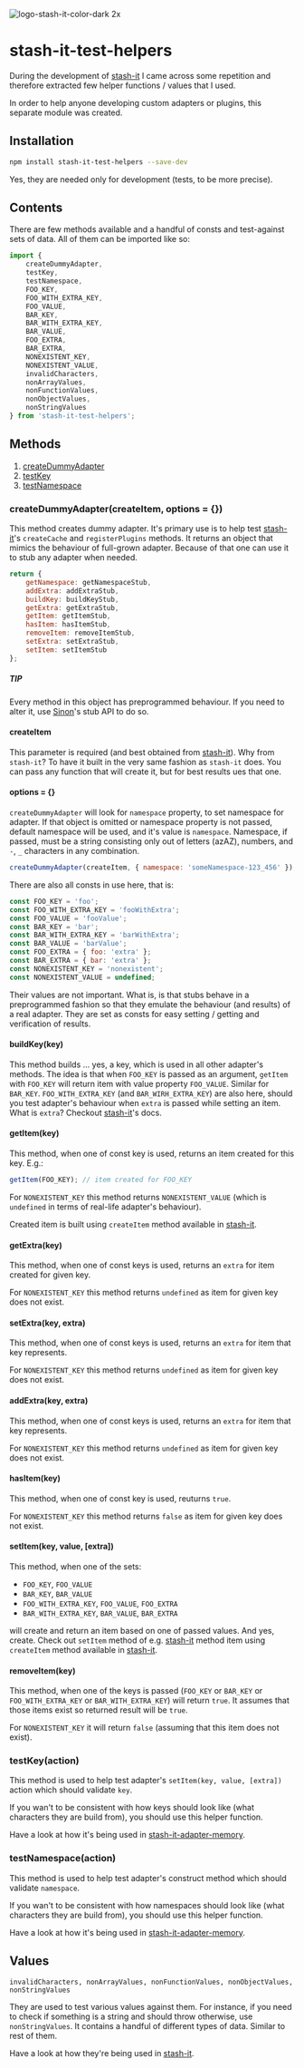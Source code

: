 ![logo-stash-it-color-dark 2x](https://user-images.githubusercontent.com/1819138/30385483-99fd209c-98a7-11e7-85e2-595791d8d894.png)

# stash-it-test-helpers

During the development of [stash-it](https://smolak.github.io/stash-it/) I came across some repetition and therefore extracted few helper functions / values that I used.

In order to help anyone developing custom adapters or plugins, this separate module was created.

## Installation

```sh
npm install stash-it-test-helpers --save-dev
```

Yes, they are needed only for development (tests, to be more precise).

## Contents

There are few methods available and a handful of consts and test-against sets of data.
All of them can be imported like so:

```javascript
import {
    createDummyAdapter,
    testKey,
    testNamespace,
    FOO_KEY,
    FOO_WITH_EXTRA_KEY,
    FOO_VALUE,
    BAR_KEY,
    BAR_WITH_EXTRA_KEY,
    BAR_VALUE,
    FOO_EXTRA,
    BAR_EXTRA,
    NONEXISTENT_KEY,
    NONEXISTENT_VALUE,
    invalidCharacters,
    nonArrayValues,
    nonFunctionValues,
    nonObjectValues,
    nonStringValues
} from 'stash-it-test-helpers';
```

## Methods

1. [createDummyAdapter](#createdummyadapteroptions)
1. [testKey](#testkeyaction)
1. [testNamespace](#testnamespaceaction)

### createDummyAdapter(createItem, options = {})

This method creates dummy adapter. It's primary use is to help test [stash-it](https://smolak.github.io/stash-it/)'s `createCache` and `registerPlugins` methods.
It returns an object that mimics the behaviour of full-grown adapter. Because of that one can use it to stub any adapter when needed.

```javascript
return {
    getNamespace: getNamespaceStub,
    addExtra: addExtraStub,
    buildKey: buildKeyStub,
    getExtra: getExtraStub,
    getItem: getItemStub,
    hasItem: hasItemStub,
    removeItem: removeItemStub,
    setExtra: setExtraStub,
    setItem: setItemStub
};
```

##### TIP

Every method in this object has preprogrammed behaviour. If you need to alter it, use [Sinon](sinonjs.org)'s stub API to do so.

#### createItem

This parameter is required (and best obtained from [stash-it](https://smolak.github.io/stash-it/)).
Why from `stash-it`? To have it built in the very same fashion as `stash-it` does.
You can pass any function that will create it, but for best results ues that one.

#### options = {}

`createDummyAdapter` will look for `namespace` property, to set namespace for adapter.
If that object is omitted or namespace property is not passed, default namespace will be used, and it's value is `namespace`.
Namespace, if passed, must be a string consisting only out of letters (azAZ), numbers, and `-`, `_` characters in any combination.

```javascript
createDummyAdapter(createItem, { namespace: 'someNamespace-123_456' });
```

There are also all consts in use here, that is:

```javascript
const FOO_KEY = 'foo';
const FOO_WITH_EXTRA_KEY = 'fooWithExtra';
const FOO_VALUE = 'fooValue';
const BAR_KEY = 'bar';
const BAR_WITH_EXTRA_KEY = 'barWithExtra';
const BAR_VALUE = 'barValue';
const FOO_EXTRA = { foo: 'extra' };
const BAR_EXTRA = { bar: 'extra' };
const NONEXISTENT_KEY = 'nonexistent';
const NONEXISTENT_VALUE = undefined;
```

Their values are not important. What is, is that stubs behave in a preprogrammed fashion so that they emulate the behaviour (and results) of a real adapter.
They are set as consts for easy setting / getting and verification of results.

#### buildKey(key)

This method builds ... yes, a key, which is used in all other adapter's methods.
The idea is that when `FOO_KEY` is passed as an argument, `getItem` with `FOO_KEY` will return item with value property `FOO_VALUE`.
Similar for `BAR_KEY`.
`FOO_WITH_EXTRA_KEY` (and `BAR_WIRH_EXTRA_KEY`) are also here, should you test adapter's behaviour when `extra` is passed while setting an item.
What is `extra`? Checkout [stash-it](https://smolak.github.io/stash-it/)'s docs.

#### getItem(key)

This method, when one of const key is used, returns an item created for this key.
E.g.:
```javascript
getItem(FOO_KEY); // item created for FOO_KEY
```

For `NONEXISTENT_KEY` this method returns `NONEXISTENT_VALUE` (which is `undefined` in terms of real-life adapter's behaviour).

Created item is built using `createItem` method available in [stash-it](https://smolak.github.io/stash-it/).

#### getExtra(key)

This method, when one of const keys is used, returns an `extra` for item created for given key.

For `NONEXISTENT_KEY` this method returns `undefined` as item for given key does not exist.

#### setExtra(key, extra)

This method, when one of const keys is used, returns an `extra` for item that key represents.

For `NONEXISTENT_KEY` this method returns `undefined` as item for given key does not exist.

#### addExtra(key, extra)

This method, when one of const keys is used, returns an `extra` for item that key represents.

For `NONEXISTENT_KEY` this method returns `undefined` as item for given key does not exist.

#### hasItem(key)

This method, when one of const key is used, reuturns `true`.

For `NONEXISTENT_KEY` this method returns `false` as item for given key does not exist.

#### setItem(key, value, \[extra\])

This method, when one of the sets:
 * `FOO_KEY`, `FOO_VALUE`
 * `BAR_KEY`, `BAR_VALUE`
 * `FOO_WITH_EXTRA_KEY`, `FOO_VALUE`, `FOO_EXTRA`
 * `BAR_WITH_EXTRA_KEY`, `BAR_VALUE`, `BAR_EXTRA`

will create and return an item based on one of passed values.
And yes, create. Check out `setItem` method of e.g. [stash-it](https://smolak.github.io/stash-it-adapter-memory/) method item using `createItem` method available in [stash-it](https://smolak.github.io/stash-it/).

#### removeItem(key)

This method, when one of the keys is passed (`FOO_KEY` or `BAR_KEY` or `FOO_WITH_EXTRA_KEY` or `BAR_WITH_EXTRA_KEY`) will return `true`.
It assumes that those items exist so returned result will be `true`.

For `NONEXISTENT_KEY` it will return `false` (assuming that this item does not exist).

### testKey(action)

This method is used to help test adapter's `setItem(key, value, [extra])` action which should validate `key`.

If you wan't to be consistent with how keys should look like (what characters they are build from), you should use this helper function.

Have a look at how it's being used in [stash-it-adapter-memory](https://github.com/smolak/stash-it-adapter-memory/blob/master/test/unit/src/index.test.js).

### testNamespace(action)

This method is used to help test adapter's construct method which should validate `namespace`.

If you wan't to be consistent with how namespaces should look like (what characters they are build from), you should use this helper function.

Have a look at how it's being used in [stash-it-adapter-memory](https://github.com/smolak/stash-it-adapter-memory/blob/master/test/unit/src/index.test.js).

## Values

`invalidCharacters, nonArrayValues, nonFunctionValues, nonObjectValues, nonStringValues`

They are used to test various values against them. For instance, if you need to check if something is a string and should throw otherwise, use `nonStringValues`.
It contains a handful of different types of data. Similar to rest of them.

Have a look at how they're being used in [stash-it](https://github.com/smolak/stash-it/blob/master/test/unit/src/createCache.test.js).
